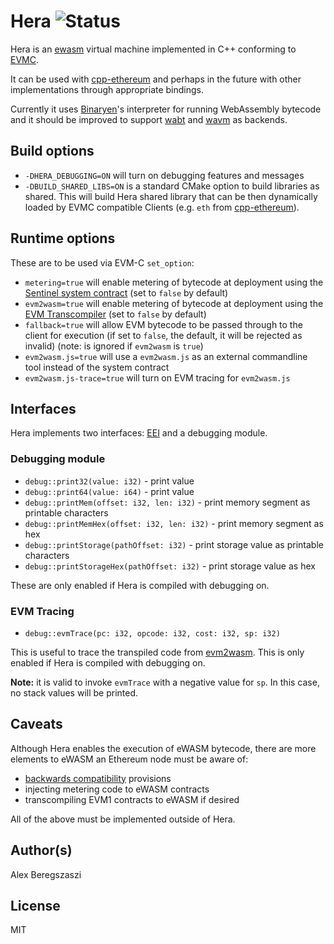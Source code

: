 # Hera ![Status](https://circleci.com/gh/ewasm/hera.svg?style=shield&circle-token=:circle-token)

Hera is an [ewasm](https://github.com/ewasm/design) virtual machine implemented in C++ conforming to [EVMC](https://github.com/ethereum/evmc/).

It can be used with [cpp-ethereum] and perhaps in the future with other implementations through appropriate bindings.

Currently it uses [Binaryen](https://github.com/webassembly/binaryen)'s interpreter for running WebAssembly bytecode and it should be improved to support [wabt](https://github.com/webassembly/wabt) and [wavm](https://github.com/AndrewScheidecker/WAVM) as backends.

## Build options

- `-DHERA_DEBUGGING=ON` will turn on debugging features and messages
- `-DBUILD_SHARED_LIBS=ON` is a standard CMake option to build libraries as shared. This will build Hera shared library that can be then dynamically loaded by EVMC compatible Clients (e.g. `eth` from [cpp-ethereum]).

## Runtime options

These are to be used via EVM-C `set_option`:

- `metering=true` will enable metering of bytecode at deployment using the [Sentinel system contract](https://github.com/ewasm/design/blob/master/system_contracts.md#sentinel-contract) (set to `false` by default)
- `evm2wasm=true` will enable metering of bytecode at deployment using the [EVM Transcompiler](https://github.com/ewasm/design/blob/master/system_contracts.md#evm-transcompiler) (set to `false` by default)
- `fallback=true` will allow EVM bytecode to be passed through to the client for execution (if set to `false`, the default, it will be rejected as invalid) (note: is ignored if `evm2wasm` is `true`)
- `evm2wasm.js=true` will use a `evm2wasm.js` as an external commandline tool instead of the system contract
- `evm2wasm.js-trace=true` will turn on EVM tracing for `evm2wasm.js`

## Interfaces

Hera implements two interfaces: [EEI](https://github.com/ewasm/design/blob/master/eth_interface.md) and a debugging module.

### Debugging module

- `debug::print32(value: i32)` - print value
- `debug::print64(value: i64)` - print value
- `debug::printMem(offset: i32, len: i32)` - print memory segment as printable characters
- `debug::printMemHex(offset: i32, len: i32)` - print memory segment as hex
- `debug::printStorage(pathOffset: i32)` - print storage value as printable characters
- `debug::printStorageHex(pathOffset: i32)` - print storage value as hex

These are only enabled if Hera is compiled with debugging on.

### EVM Tracing

- `debug::evmTrace(pc: i32, opcode: i32, cost: i32, sp: i32)`

This is useful to trace the transpiled code from [evm2wasm](https://github.com/ewasm/evm2asm). This is only enabled if Hera is compiled with debugging on.

**Note:** it is valid to invoke `evmTrace` with a negative value for `sp`.  In this case, no stack values will be printed.

## Caveats

Although Hera enables the execution of eWASM bytecode, there are more elements to eWASM an Ethereum node must be aware of:

- [backwards compatibility](https://github.com/ewasm/design/blob/master/backwards_compatibility.md) provisions
- injecting metering code to eWASM contracts
- transcompiling EVM1 contracts to eWASM if desired

All of the above must be implemented outside of Hera.

## Author(s)

Alex Beregszaszi

## License

MIT


[cpp-ethereum]: https://github.com/ethereum/cpp-ethereum

